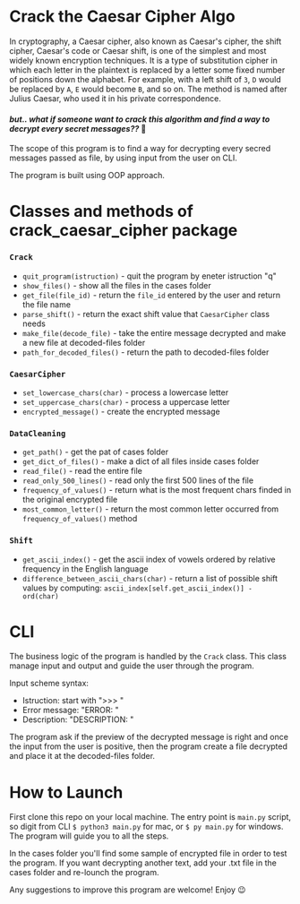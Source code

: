 # Crack the Caesar Cipher Algo

In cryptography, a Caesar cipher, also known as Caesar's cipher, the shift cipher, Caesar's code or Caesar shift, is one of the simplest and most widely known encryption techniques. It is a type of substitution cipher in which each letter in the plaintext is replaced by a letter some fixed number of positions down the alphabet. For example, with a left shift of `3`, `D` would be replaced by `A`, `E` would become `B`, and so on. The method is named after Julius Caesar, who used it in his private correspondence.

#### *but.. what if someone want to crack this algorithm and find a way to decrypt every secret messages??* 👀

The scope of this program is to find a way for decrypting every secred messages passed as file, by using input from the user on CLI.

The program is built using OOP approach.

# Classes and methods of crack_caesar_cipher package

### `Crack`
- `quit_program(istruction)` - quit the program by eneter istruction "q"
- `show_files()` - show all the files in the cases folder
- `get_file(file_id)` - return the `file_id` entered by the user and return the file name
- `parse_shift()` - return the exact shift value that `CaesarCipher` class needs
- `make_file(decode_file)` - take the entire message decrypted and make a new file at decoded-files folder
- `path_for_decoded_files()` - return the path to decoded-files folder


### `CaesarCipher`
- `set_lowercase_chars(char)` - process a lowercase letter
- `set_uppercase_chars(char)` - process a uppercase letter
- `encrypted_message()` - create the encrypted message

### `DataCleaning`
- `get_path()` - get the pat of cases folder
- `get_dict_of_files()` - make a dict of all files inside cases folder
- `read_file()` - read the entire file
- `read_only_500_lines()` - read only the first 500 lines of the file
- `frequency_of_values()` - return what is the most frequent chars finded in the original encrypted file
- `most_common_letter()` - return the most common letter occurred from `frequency_of_values()` method

### `Shift`
- `get_ascii_index()` - get the ascii index of vowels ordered by relative frequency in the English language
- `difference_between_ascii_chars(char)` - return a list of possible shift values by computing: `ascii_index[self.get_ascii_index()] - ord(char)`

# CLI

The business logic of the program is handled by the `Crack` class. This class manage input and output and guide the user through the program.

Input scheme syntax:

- Istruction: start with ">>> "
- Error message: "ERROR: <error message>"
- Description: "DESCRIPTION: <description message>"


The program ask if the preview of the decrypted message is right and once the input from the user is positive, then the program create a file decrypted and place it at the decoded-files folder.

# How to Launch
First clone this repo on your local machine. The entry point is `main.py` script, so digit from CLI `$ python3 main.py` for mac, or `$ py main.py` for windows.
The program will guide you to all the steps.

In the cases folder you'll find some sample of encrypted file in order to test the program. If you want decrypting another text, add your .txt file in the cases folder and re-lounch the program.


Any suggestions to improve this program are welcome! Enjoy 😉



